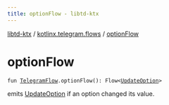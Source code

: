 ```yaml
---
title: optionFlow - libtd-ktx
---
```


[libtd-ktx](../index.html) / [kotlinx.telegram.flows](index.html) / [optionFlow](./option-flow.html)

# optionFlow

`fun `[`TelegramFlow`](../kotlinx.telegram.core/-telegram-flow/index.html)`.optionFlow(): Flow<`[`UpdateOption`](https://tdlibx.github.io/td/docs/org/drinkless/td/libcore/telegram/TdApi/UpdateOption.html)`>`

emits [UpdateOption](https://tdlibx.github.io/td/docs/org/drinkless/td/libcore/telegram/TdApi/UpdateOption.html) if an option changed its value.

